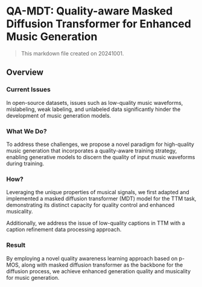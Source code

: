 # QA-MDT: Quality-aware Masked Diffusion Transformer for Enhanced Music Generation

> This markdown file created on 20241001.

## Overview

### Current Issues

In open-source datasets, issues such as low-quality music waveforms, mislabeling, weak labeling, and unlabeled data significantly hinder the development of music generation models.

### What We Do?

To address these challenges, we propose a novel paradigm for high-quality music generation that incorporates a quality-aware training strategy, enabling generative models to discern the quality of input music waveforms during training.

### How?

Leveraging the unique properties of musical signals, we first adapted and implemented a masked diffusion transformer (MDT) model for the TTM task, demonstrating its distinct capacity for quality control and enhanced musicality. 

Additionally, we address the issue of low-quality captions in TTM with a caption refinement data processing approach.

### Result

By employing a novel quality awareness learning approach based on p-MOS, along with masked diffusion transformer as the backbone for the diffusion process, we achieve enhanced generation quality and musicality for music generation.
